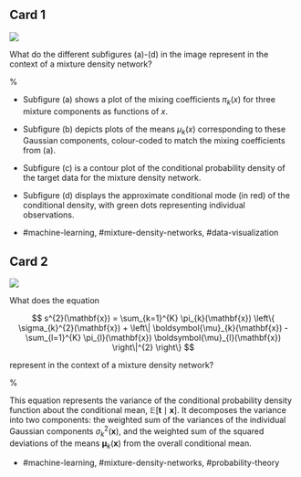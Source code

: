 ## Card 1

![](https://cdn.mathpix.com/cropped/2024_05_26_6a9b15d90f257837d782g-1.jpg?height=1033&width=945&top_left_y=219&top_left_x=661)

What do the different subfigures (a)-(d) in the image represent in the context of a mixture density network?

%

- Subfigure (a) shows a plot of the mixing coefficients $\pi_{k}(x)$ for three mixture components as functions of $x$.
- Subfigure (b) depicts plots of the means $\mu_{k}(x)$ corresponding to these Gaussian components, colour-coded to match the mixing coefficients from (a).
- Subfigure (c) is a contour plot of the conditional probability density of the target data for the mixture density network.
- Subfigure (d) displays the approximate conditional mode (in red) of the conditional density, with green dots representing individual observations.

- #machine-learning, #mixture-density-networks, #data-visualization

## Card 2

![](https://cdn.mathpix.com/cropped/2024_05_26_6a9b15d90f257837d782g-1.jpg?height=1033&width=945&top_left_y=219&top_left_x=661)

What does the equation 

$$
s^{2}(\mathbf{x}) = \sum_{k=1}^{K} \pi_{k}(\mathbf{x}) \left\{ \sigma_{k}^{2}(\mathbf{x}) + \left\| \boldsymbol{\mu}_{k}(\mathbf{x}) - \sum_{l=1}^{K} \pi_{l}(\mathbf{x}) \boldsymbol{\mu}_{l}(\mathbf{x}) \right\|^{2} \right\}
$$ 

represent in the context of a mixture density network?

%

This equation represents the variance of the conditional probability density function about the conditional mean, $\mathbb{E}[\mathbf{t} \mid \mathbf{x}]$. It decomposes the variance into two components: the weighted sum of the variances of the individual Gaussian components $\sigma_{k}^{2}(\mathbf{x})$, and the weighted sum of the squared deviations of the means $\boldsymbol{\mu}_{k}(\mathbf{x})$ from the overall conditional mean.

- #machine-learning, #mixture-density-networks, #probability-theory